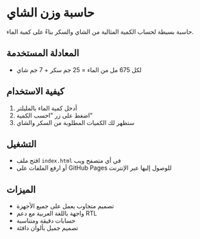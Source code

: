 # حاسبة وزن الشاي

حاسبة بسيطة لحساب الكمية المثالية من الشاي والسكر بناءً على كمية الماء.

## المعادلة المستخدمة
- لكل 675 مل من الماء = 25 جم سكر + 7 جم شاي

## كيفية الاستخدام
1. أدخل كمية الماء بالمليلتر
2. اضغط على زر "احسب الكمية"
3. ستظهر لك الكميات المطلوبة من السكر والشاي

## التشغيل
- افتح ملف `index.html` في أي متصفح ويب
- أو ارفع الملفات على GitHub Pages للوصول إليها عبر الإنترنت

## الميزات
- تصميم متجاوب يعمل على جميع الأجهزة
- واجهة باللغة العربية مع دعم RTL
- حسابات دقيقة ومتناسبة
- تصميم جميل بألوان دافئة
